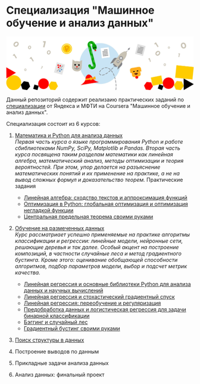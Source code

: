 # Специализация "Машинное обучение и анализ данных"
![](spec_logo.jpg)

Данный репозиторий содержит реализаию практических заданий по [специализации](https://www.coursera.org/specializations/machine-learning-data-analysis) от Яндекса и МФТИ на Coursera "Машинное обучение и анализ данных". 

Специализация состоит из 6 курсов:
  1. [Математика и Python для анализа данных](https://www.coursera.org/learn/mathematics-and-python/home/welcome)  
      _Первая часть курса о языке программирования Python и работе сбиблиотеками NumPy, SciPy, Matplotlib и Pandas. Вторая часть курса посвящена таким разделам математики как линейная алгебра, математический анализ, методы оптимизации и теория вероятностей. При этом, упор делается на разъяснение математических понятий и их применение на практике, а не на вывод сложных формул и доказательство теорем._
      Практические задания
     * [Линейная алгебра: сходство текстов и аппроксимация функций](https://github.com/chekrizh/coursera-specialization-Machine-learning-and-data-analysis/blob/master/%D0%9E%D0%B1%D1%83%D1%87%D0%B5%D0%BD%D0%B8%D0%B5%20%D0%BD%D0%B0%20%D1%80%D0%B0%D0%B7%D0%BC%D0%B5%D1%87%D0%B5%D0%BD%D0%BD%D1%8B%D1%85%20%D0%B4%D0%B0%D0%BD%D0%BD%D1%8B%D1%85/C2W1.ipynb)
     * [Оптимизация в Python: глобальная оптимизация и оптимизация негладкой функции](https://github.com/chekrizh/coursera-specialization-Machine-learning-and-data-analysis/blob/master/%D0%9C%D0%B0%D1%82%D0%B5%D0%BC%D0%B0%D1%82%D0%B8%D0%BA%D0%B0%20%D0%B8%20Python%20%D0%B4%D0%BB%D1%8F%20%D0%B0%D0%BD%D0%B0%D0%BB%D0%B8%D0%B7%D0%B0%20%D0%B4%D0%B0%D0%BD%D0%BD%D1%8B%D1%85/C1W3.ipynb?short_path=d641a34)
     * [Центральная предельная теорема своими руками]()
  2. [Обучение на размеченных данных](https://www.coursera.org/learn/supervised-learning/home/welcome)  
      _Курс рассматриает успешно применяемые на практике алгоритмы классификации и регрессии: линейные модели, нейронные сети, решающие деревья и так далее. Особый акцент на построение композиций, в частности случайные леса и метод градиентного бустинга. Кроме этого: оценивание обобщающей способности алгоритмов, подбор параметров модели, выбор и подсчет метрик качества._
      * [Линейная регрессия и основные библиотеки Python для анализа данных и научных вычислений](https://github.com/chekrizh/coursera-specialization-Machine-learning-and-data-analysis/blob/master/%D0%9E%D0%B1%D1%83%D1%87%D0%B5%D0%BD%D0%B8%D0%B5%20%D0%BD%D0%B0%20%D1%80%D0%B0%D0%B7%D0%BC%D0%B5%D1%87%D0%B5%D0%BD%D0%BD%D1%8B%D1%85%20%D0%B4%D0%B0%D0%BD%D0%BD%D1%8B%D1%85/C2W1.ipynb?short_path=abfb2c9)
      * [Линейная регрессия и стохастический градиентный спуск](https://github.com/chekrizh/coursera-specialization-Machine-learning-and-data-analysis/blob/master/%D0%9E%D0%B1%D1%83%D1%87%D0%B5%D0%BD%D0%B8%D0%B5%20%D0%BD%D0%B0%20%D1%80%D0%B0%D0%B7%D0%BC%D0%B5%D1%87%D0%B5%D0%BD%D0%BD%D1%8B%D1%85%20%D0%B4%D0%B0%D0%BD%D0%BD%D1%8B%D1%85/%D0%9B%D0%B8%D0%BD%D0%B5%D0%B9%D0%BD%D0%B0%D1%8F_%D1%80%D0%B5%D0%B3%D1%80%D0%B5%D1%81%D1%81%D0%B8%D1%8F_%D0%B8_%D1%81%D1%82%D0%BE%D1%85%D0%B0%D1%81%D1%82%D0%B8%D1%87%D0%B5%D1%81%D0%BA%D0%B8%D0%B9_%D0%B3%D1%80%D0%B0%D0%B4%D0%B8%D0%B5%D0%BD%D1%82%D0%BD%D1%8B%D0%B9_%D1%81%D0%BF%D1%83%D1%81%D0%BA.ipynb)
      * [Линейная регрессия: переобучение и регуляризация](https://github.com/chekrizh/coursera-specialization-Machine-learning-and-data-analysis/blob/master/%D0%9E%D0%B1%D1%83%D1%87%D0%B5%D0%BD%D0%B8%D0%B5%20%D0%BD%D0%B0%20%D1%80%D0%B0%D0%B7%D0%BC%D0%B5%D1%87%D0%B5%D0%BD%D0%BD%D1%8B%D1%85%20%D0%B4%D0%B0%D0%BD%D0%BD%D1%8B%D1%85/C2W2.ipynb?short_path=363d636)
      * [Предобработка данных и логистическая регрессия для задачи бинарной классификации](https://github.com/chekrizh/coursera-specialization-Machine-learning-and-data-analysis/blob/master/%D0%9E%D0%B1%D1%83%D1%87%D0%B5%D0%BD%D0%B8%D0%B5%20%D0%BD%D0%B0%20%D1%80%D0%B0%D0%B7%D0%BC%D0%B5%D1%87%D0%B5%D0%BD%D0%BD%D1%8B%D1%85%20%D0%B4%D0%B0%D0%BD%D0%BD%D1%8B%D1%85/C2W3.ipynb?short_path=ffbbf0f)
      * [Бэггинг и случайный лес](https://github.com/chekrizh/coursera-specialization-Machine-learning-and-data-analysis/blob/master/%D0%9E%D0%B1%D1%83%D1%87%D0%B5%D0%BD%D0%B8%D0%B5%20%D0%BD%D0%B0%20%D1%80%D0%B0%D0%B7%D0%BC%D0%B5%D1%87%D0%B5%D0%BD%D0%BD%D1%8B%D1%85%20%D0%B4%D0%B0%D0%BD%D0%BD%D1%8B%D1%85/%D0%A12W4.ipynb?short_path=31ac1ca)
      * [Градиентный бустинг своими руками](https://github.com/chekrizh/coursera-specialization-Machine-learning-and-data-analysis/blob/master/%D0%9E%D0%B1%D1%83%D1%87%D0%B5%D0%BD%D0%B8%D0%B5%20%D0%BD%D0%B0%20%D1%80%D0%B0%D0%B7%D0%BC%D0%B5%D1%87%D0%B5%D0%BD%D0%BD%D1%8B%D1%85%20%D0%B4%D0%B0%D0%BD%D0%BD%D1%8B%D1%85/%D0%A12W4_%D0%93%D1%80%D0%B0%D0%B4%D0%B8%D0%B5%D0%BD%D1%82%D0%BD%D1%8B%D0%B9_%D0%B1%D1%83%D1%81%D1%82%D0%B8%D0%BD%D0%B3.ipynb?short_path=e2c2040)

  3. [Поиск структуры в данных](https://www.coursera.org/learn/unsupervised-learning/home/welcome)
  4. Построение выводов по данным
  5. Прикладные задачи анализа данных
  6. Анализ данных: финальный проект
